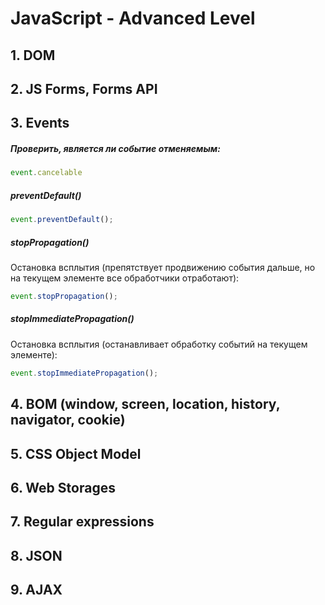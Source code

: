# JavaScript - Advanced Level


## 1. DOM
## 2. JS Forms, Forms API
## 3. Events

##### Проверить, является ли событие отменяемым:
```javascript
event.cancelable
```

##### preventDefault()
```javascript
event.preventDefault();
```
##### stopPropagation()
Остановка всплытия (препятствует продвижению события дальше, но на текущем элементе все обработчики отработают):
```javascript
event.stopPropagation();
```

##### stopImmediatePropagation() 
Остановка всплытия (останавливает обработку событий на текущем элементе):
```javascript
event.stopImmediatePropagation();
```
## 4. BOM (window, screen, location, history, navigator, cookie)
## 5. CSS Object Model
## 6. Web Storages
## 7. Regular expressions
## 8. JSON
## 9. AJAX








